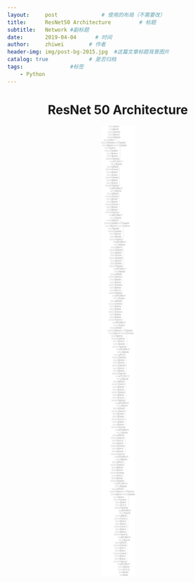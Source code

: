 ```yaml
---
layout:     post              # 使用的布局（不需要改）
title:      ResNet50 Architecture         # 标题
subtitle:   Network #副标题
date:       2019-04-04      # 时间
author:     zhiwei        # 作者
header-img: img/post-bg-2015.jpg  #这篇文章标题背景图片
catalog: true             # 是否归档
tags:               #标签
    - Python
---
```


<center> <h1>
    ResNet 50 Architecture
    </h1>




![](..\img\post\resnet50Architecture.jpg)